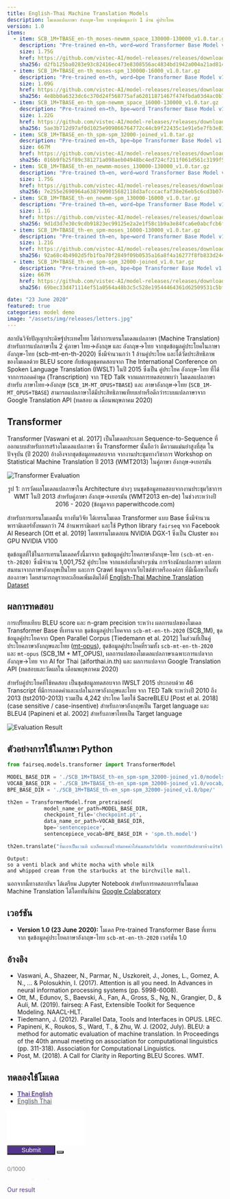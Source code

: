 ```yaml
---
title: English-Thai Machine Translation Models
description: โมเดลแปลภาษา อังกฤษ-ไทย จากชุดข้อมูลกว่า 1 ล้าน คู่ประโยค
version: 1.0
items:
  - item: SCB_1M+TBASE_en-th_moses-newmm_space_130000-130000_v1.0.tar.gz
    description: "Pre-trained en→th, word→word Transformer Base Model v1.0 (SCB_1M)"
    size: 1.75G
    href: https://github.com/vistec-AI/model-releases/releases/download/SCB_1M%2BTBASE_v1.0/SCB_1M+TBASE_en-th_moses-newmm_space_130000-130000_v1.0.tar.gz
    sha256: d2fb125ba0283e93c82416ec473e8308556ac4834bd1942a004a21ad8143b746
  - item: SCB_1M+TBASE_en-th_moses-spm_130000-16000_v1.0.tar.gz
    description: "Pre-trained en→th, word→bpe Transformer Base Model v1.0 (SCB_1M)"
    size: 1.09G
    href: https://github.com/vistec-AI/model-releases/releases/download/SCB_1M%2BTBASE_v1.0/SCB_1M+TBASE_en-th_moses-spm_130000-16000_v1.0.tar.gz
    sha256: 4e8bb0a6323dc6c370d24f568775afa62011871467f474fbda03d4ac0b7681fa
  - item: SCB_1M+TBASE_en-th_spm-newmm_space_16000-130000_v1.0.tar.gz
    description: "Pre-trained en→th, bpe→word Transformer Base Model v1.0 (SCB_1M)"
    size: 1.22G
    href: https://github.com/vistec-AI/model-releases/releases/download/SCB_1M%2BTBASE_v1.0/SCB_1M+TBASE_en-th_spm-newmm_space_16000-130000_v1.0.tar.gz
    sha256: 5ae3b712d97af0d1025e909866764772c44cb9f22435c1e91e5e7fb3e833d2c0
  - item: SCB_1M+TBASE_en-th_spm-spm_32000-joined_v1.0.tar.gz
    description: "Pre-trained en→th, bpe→bpe Transformer Base Model v1.0 (SCB_1M)"
    size: 667M
    href: https://github.com/vistec-AI/model-releases/releases/download/SCB_1M%2BTBASE_v1.0/SCB_1M+TBASE_en-th_spm-spm_32000-joined_v1.0.tar.gz
    sha256: 016b9fb25f89c381271a098aeb04948bc4ed724cf211f061d561c3199f5f41c3
  - item: SCB_1M+TBASE_th-en_newmm-moses_130000-130000_v1.0.tar.gz
    description: "Pre-trained th→en, word→word Transformer Base Model v1.0 (SCB_1M)"
    size: 1.75G
    href: https://github.com/vistec-AI/model-releases/releases/download/SCB_1M%2BTBASE_v1.0/SCB_1M+TBASE_th-en_newmm-moses_130000-130000_v1.0.tar.gz
    sha256: 7e255e2690964a6387909015682118d3afcccacfaf38e26eb5c6cd3b074c671b
  - item: SCB_1M+TBASE_th-en_newmm-spm_130000-16000_v1.0.tar.gz
    description: "Pre-trained th→en, word→bpe Transformer Base Model v1.0 (SCB_1M)"
    size: 1.1G
    href: https://github.com/vistec-AI/model-releases/releases/download/SCB_1M%2BTBASE_v1.0/SCB_1M+TBASE_th-en_newmm-spm_130000-16000_v1.0.tar.gz
    sha256: 9d1d3d7e30c9cdb91823ec99125e2a2e1f58c1b9a3e84fca6e0abcfcb6f4cbd1
  - item: SCB_1M+TBASE_th-en_spm-moses_16000-130000_v1.0.tar.gz
    description: "Pre-trained th→en, bpe→word Transformer Base Model v1.0 (SCB_1M)"
    size: 1.21G
    href: https://github.com/vistec-AI/model-releases/releases/download/SCB_1M%2BTBASE_v1.0/SCB_1M+TBASE_th-en_spm-moses_16000-130000_v1.0.tar.gz
    sha256: 92a68c4b4902d5fb1fba70f2849f09b0535a16a8f4a16277f8fb833d244989b8
  - item: SCB_1M+TBASE_th-en_spm-spm_32000-joined_v1.0.tar.gz
    description: "Pre-trained th→en, bpe→bpe Transformer Base Model v1.0 (SCB_1M)"
    size: 667M
    href: https://github.com/vistec-AI/model-releases/releases/download/SCB_1M%2BTBASE_v1.0/SCB_1M+TBASE_th-en_spm-spm_32000-joined_v1.0.tar.gz
    sha256: 69bec33d471114ef51a0564a48b3c5c528e19544464361d62509531c5bfad153

date: "23 June 2020"
featured: true
categories: model demo
image: "/assets/img/releases/letters.jpg"
---
```


สถาบันวิจัยปัญญาประดิษฐ์ประเทศไทย ได้ทำการเทรนโมเดลแปลภาษา (Machine Translation) สำหรับการแปลภาษาใน 2 คู่ภาษา ไทย→อังกฤษ และ อังกฤษ→ไทย จากชุดข้อมูลคู่ประโยคในภาษาอังกฤษ-ไทย (scb-mt-en-th-2020) ซึ่งมีจำนวนกว่า 1 ล้านคู่ประโยค และได้วัดประสิทธิภาพของโมเดลด้วย BLEU score กับข้อมูลชุดทดสอบจาก The International Conference on Spoken Language Translation (IWSLT) ในปี 2015 ซึ่งเป็น คู่ประโยค อังกฤษ-ไทย ที่ได้จากการถอดคำพูด (Transcription) จาก TED Talk จากผลการทดสอบพบว่า โมเดลแปลภาษาสำหรับ ภาษาไทย→อังกฤษ (`SCB_1M-MT_OPUS+TBASE`) และ ภาษาอังกฤษ→ไทย (`SCB_1M-MT_OPUS+TBASE`) สามารถแปลภาษาได้มีประสิทธิภาพเทียบเท่าหรือดีกว่าระบบแปลภาษาจาก Google Translation API (ทดสอบ ณ เดือนพฤษภาคม 2020)

## Transformer

Transformer [Vaswani et al. 2017] เป็นโมเดลประเภท Sequence-to-Sequence ที่ออกแบบสำหรับการสร้างโมเดลแปลภาษา ซึ่ง Transformer นั้นถือว่า มีความแม่นยำสูงที่สุด ในปัจจุบัน (ปี 2020) อ้างอิงจากชุดข้อมูลทดสอบจาก จากงานประชุมทางวิชาการ Workshop on Statistical Machine Translation ปี 2013 (WMT2013) ในคู่ภาษา อังกฤษ→เยอรมัน

![Transformer Evaluation](/assets/img/releases/machine_translation_models/eval_wmt2014_en_de.png)

<p style="text-align: center;">รูป 1: การวัดผลโมเดลแปลภาษาใน Architecture ต่างๆ บนชุดข้อมูลทดสอบจากงานประชุมวิชาการ WMT ในปี 2013 สำหรับคู่ภาษา อังกฤษ→เยอรมัน (WMT2013 en-de) ในช่วงระหว่างปี 2016 - 2020 (ข้อมูลจาก paperwithcode.com)</p>

สำหรับการเทรนโมเดลนั้น ทางทีมวิจัย ได้เทรนโมเดล Transformer แบบ Base ซึ่งมีจำนวนพารามิเตอร์ทั้งหมดกว่า 74 ล้านพารามิเตอร์ และใช้ Python library `fairseq` จาก Facebook AI Research [Ott et al. 2019] โดยเทรนโมเดลบน NVIDIA DGX-1 ซึ่งเป็น Cluster ของ GPU NVIDIA V100

ชุดข้อมูลที่ใช้ในการเทรนโมเดลครั้งนี้มาจาก ชุดข้อมูลคู่ประโยคภาษาอังกฤษ-ไทย `(scb-mt-en-th-2020)` ซึ่งมีจำนวน 1,001,752 คู่ประโยค จากแหล่งที่มาต่างๆเช่น การจ้างนักแปลภาษา แปลบทสนทนาจากภาษาอังกฤษเป็นไทย และการ Crawl ข้อมูลจากเว็บไซต์ข่าวหรือองค์กร ที่มีเนื้อหาในทั้งสองภาษา โดยสามารถดูรายละเอียดเพิ่มเติมได้ที่ [English-Thai Machine Translation Dataset](https://airesearch.in.th/releases/machine-translation-datasets)

## ผลการทดสอบ

การเปรียบเทียบ BLEU score และ n-gram precision ระหว่าง ผลการแปลของโมเดล Transformer Base ที่เทรนจาก ชุดข้อมูลคู่ประโยคจาก `scb-mt-en-th-2020` (SCB_1M), ชุดข้อมูลคู่ประโยคจาก Open Parallel Corpus [Tiedemann et al. 2012] ในส่วนที่เป็นคู่ประโยคภาษาอังกฤษและไทย ([mt-opus](https://github.com/vistec-AI/mt-opus)), ชุดข้อมูลคู่ประโยคที่รวมทั้ง `scb-mt-en-th-2020` และ `mt-opus` (SCB_1M + MT_OPUS), ผลการแปลของโมเดลแปลภาษาเฉพาะการแปลจากอังกฤษ→ไทย จาก AI for Thai (aiforthai.in.th) และ ผลการแปลจาก Google Translation API (ทดสอบและวัดผลใน เดือนพฤษภาคม 2020)

สำหรับคู่ประโยคทีใช้ทดสอบ เป็นชุดข้อมูลทดสอบจาก IWSLT 2015 ประกอบด้วย 46 Transcript ที่มีการถอดคำและแปลในภาษาอังกฤษและไทย จาก TED Talk ระหว่างปี 2010 ถึง 2013 (tst2010-2013) รวมเป็น 4,242 ประโยค โดยใช้ SacreBLEU [Post et al. 2018] (case sensitive / case-insentive) สำหรับภาษาอังกฤษเป็น Target language และ BLEU4 [Papineni et al. 2002] สำหรับภาษาไทยเป็น Target language

![Evaluation Result](/assets/img/releases/machine_translation_models/eval_iwslt2015.png)

## ตัวอย่างการใช้ในภาษา Python

```python
from fairseq.models.transformer import TransformerModel

MODEL_BASE_DIR = './SCB_1M+TBASE_th-en_spm-spm_32000-joined_v1.0/models/'
VOCAB_BASE_DIR = './SCB_1M+TBASE_th-en_spm-spm_32000-joined_v1.0/vocab/'
BPE_BASE_DIR = './SCB_1M+TBASE_th-en_spm-spm_32000-joined_v1.0/bpe/'

th2en = TransformerModel.from_pretrained(
            model_name_or_path=MODEL_BASE_DIR,
            checkpoint_file='checkpoint.pt',
            data_name_or_path=VOCAB_BASE_DIR,
            bpe='sentencepiece',
            sentencepiece_vocab=BPE_BASE_DIR + 'spm.th.model')

th2en.translate("งั้นเอาเป็นเวนติ แบล็คแอนด์ไวท์มอคค่าใส่นมสดกับวิปครีม จากสตาร์บัคส์สาขาห้างเบิร์ชวิลล์นะคะ")
```

```
Output:
so a venti black and white mocha with whole milk
and whipped cream from the starbucks at the birchville mall.
```

นอกจากนี้ทางสถาบันฯ ได้เตรียม Jupyter Notebook สำหรับการทดสอบการรันโมเดล Machine Translation ได้โดยทันทีผ่าน [Google Colaboratory](https://colab.research.google.com/drive/1b7Uo9Ic1UltWvC2S7-qqix5WUL-P86xD?usp=sharing)

## เวอร์ชัน

- **Version 1.0 (23 June 2020):** โมเดล Pre-trained Transformer Base ที่เทรนจาก ชุดข้อมูลคู่ประโยคภาษาอังกฤษ-ไทย `scb-mt-en-th-2020` เวอร์ชั่น 1.0

## อ้างอิง

- Vaswani, A., Shazeer, N., Parmar, N., Uszkoreit, J., Jones, L., Gomez, A. N., ... & Polosukhin, I. (2017). Attention is all you need. In Advances in neural information processing systems (pp. 5998-6008).
- Ott, M., Edunov, S., Baevski, A., Fan, A., Gross, S., Ng, N., Grangier, D., & Auli, M. (2019). fairseq: A Fast, Extensible Toolkit for Sequence Modeling. NAACL-HLT.
- Tiedemann, J. (2012). Parallel Data, Tools and Interfaces in OPUS. LREC.
- Papineni, K., Roukos, S., Ward, T., & Zhu, W. J. (2002, July). BLEU: a method for automatic evaluation of machine translation. In Proceedings of the 40th annual meeting on association for computational linguistics (pp. 311-318). Association for Computational Linguistics.
- Post, M. (2018). A Call for Clarity in Reporting BLEU Scores. WMT.

## ทดลองใช้โมเดล

<div id="model-demo" class="test1 w-100 d-flex flex-column">
  <ul class="nav nav-tabs" id="myTab" role="tablist">
    <li class="nav-item" role="presentation">
      <a class="nav-link active" id="thai-lang" data-toggle="tab" href="#home" role="tab" aria-controls="home" aria-selected="true">Thai <i class="fa fa-long-arrow-alt-right"></i> English</a>
    </li>
    <li class="nav-item" role="presentation">
      <a class="nav-link" id="eng-lang" data-toggle="tab" href="#profile" role="tab" aria-controls="profile" aria-selected="false">English <i class="fa fa-long-arrow-alt-right"></i> Thai</a>
    </li>
  </ul>
  <div class="textarea-box d-flex flex-column pb-3">
    <textarea class="textarea-input py-2 px-3 border border-bottom-0 border-top-0 data-hj-allow" maxlength="1000" id="textarea-input" rows="5"></textarea>
    <div class="feature-input d-flex justify-content-end bg-white border border-top-0">   
      <button type="button" class="btn btn-translate btn-sm rounded rounded-lg btn-light border border-secondary my-2" id="btn-translate">
        Submit
      </button> 
      <button type="button" class="btn btn-remove btn-sm btn-remove-all rounded rounded-lg border m-2 border-secondary" id="btn-remove-all" data-toggle="tooltip" data-placement="bottom" title="Remove">
        <i class="fa fa-trash-alt"></i>
      </button>   
    </div>
    <span class="limit-length text-right" id="char-lefts">0/1000</span>
    <div class="d-flex justify-content-center">
      <div class="loading d-none text-center mx-3" id="loading"> 
        <div class="spinner-grow spinner-left" role="status">        
        </div>
        <div class="spinner-grow spinner-center" role="status">        
        </div>
        <div class="spinner-grow spinner-right" role="status">        
      </div>
    </div>  
  </div>  
  <div class="compare-output-container d-flex flex-row my-3">    
    <div class="textarea-mt-result translate-output d-none flex-column border flex-fill mr-1 w-100">
      <div class="mt-container px-3 pt-2 bg-white border-bottom">
        <div class="mt-title pb-1">Our result</div>
      </div>
      <textarea class="textarea-mt-output p-3 data-hj-allow" id="output-mt-translation" readonly></textarea>
      <div class="feature-output text-right bg-white">
        <button class="btn btn-sm btn-secondary m-2" id="btn-mt-copy" data-toggle="tooltip" data-placement="bottom" title="Copy to clipboard">
          <i class="fa fa-clone"></i>
        </button>
      </div>
    </div>    
    <div class="textarea-gt-result translate-output d-none flex-column border flex-fill ml-1 w-100">    
      <div class="gt-container px-3 pt-2 bg-white border-bottom">
        <div class="gt-title pb-1">Result from Google Translate</div>
        </div>
        <textarea class="textarea-gt-output p-3 data-hj-allow" id="output-gt-translation" readonly></textarea>
        <div class="feature-output text-right bg-white">
          <button class="btn btn-sm btn-secondary m-2" id="btn-gt-copy" data-toggle="tooltip" data-placement="bottom" title="Copy to clipboard">
            <i class="fa fa-clone"></i>
          </button>
        </div>
      </div>
    </div>   
    <div class="compare-tran text-right d-none" id="compare-translate">
      Compare with  
      <a class="link-google-tran" id="link-google-translate">Google Translate</a>   
    </div>     
  </div>
</div>

## ข้อจำกัดของโมเดล และวิธีการแก้ไขเบื้องต้น

จากการทดสอบโมเดลแปลภาษาเบื้องต้น พบว่ามีข้อจำกัดบางประการที่เกิดขึ้นได้จากโมเดลแปลภาษา ดังนี้

#### การแปลข้อความที่มีหลายบรรทัด (multi-line sentences)

```python
>> en2th.translate("The people creating an oasis with seawater\nBy Chloe Berge and Sunny Fitzgerald")
"ผู้คนสร้างโอเอซิสด้วยน้ําทะเล By Chloe Berge และ Sunny Fitzgerald"
```

**แนวทางการแก้ไข:** เนื่องจากการรับข้อมูลจาก Textbox ข้อความอาจจะประกอบด้วยหลายบรรทัด โดยมีการแบ่งด้วย `\n` ซึ่งอาจจะส่งผลให้ข้อความยาวเกินข้อจำกัดของโมเดลแปลภาษา หรือมีผลการแปลที่ไม่ถูกต้องได้ ผู้ใช้สามารถแยกข้อความตาม `\n` แล้วจึงส่ง List ของข้อความที่ถูกแบ่ง ไปยังโมเดล โดยผลการแปลจะคืนค่าเป็น List ของผลการแปล

```python
>> text_input = "The people creating an oasis with seawater\nBy Chloe Berge and Sunny Fitzgerald"
>> segments = text_input.split("\n")
>> segments
[ "The people creating an oasis with seawater",
"By Chloe Berge and Sunny Fitzgerald"]
>> results = en2th.translate(segments)
>> results
["ผู้คนสร้างโอเอซิสด้วยน้ําทะเล",
"โดย Chloe Berge และ Sunny Fitzgerald"]
```

#### การแปลข้อความเปล่า หรือ empty string และโมเดลได้ให้ผลแปลที่ไม่ถูกต้อง ตัวอย่างเช่น

```python
>> th2en.translate("")
"I don't think so."

>> en2th.translate("")
". ."
```

**แนวทางการแก้ไข:** ผู้ใช้สามารถระบุให้ข้อความที่เป็น empty string ไม่ส่งไปยังโมเดลแปลภาษา และให้คืนค่าเป็น empty string เหมือนเดิม

```python
def translate_segment(text):
  if len(text.strip()) == 0:
    return ""
```

#### การแปลข้อความโดยที่ภาษาต้นทางของโมเดลไม่ตรงกัน เช่น การแปลด้วยโมเดล อังกฤษ→ไทย แต่ข้อความนำเข้าเป็นภาษาไทย

```python
>> th2en.translate("ฉันอยากจองเที่ยวบินไปโตเกียว")
"I'd like to book a flight to Tokyo."

>> en2th.translate("ฉันอยากจองเที่ยวบินไปโตเกียว") # ข้อความนำเข้าควรเป็นภาษาอังกฤษ
"ไล่ระดับสี"
```

**แนวทางการแก้ไข:** เนื่องจากโมเดลถูกเทรนแยกกันในการแปลระหว่าง อังกฤษ→ไทย และ ไทย→อังกฤษ ผู้ใช้งานสามารถกำหนดเงื่อนไขให้ของข้อความนำเข้าว่าควรเป็นข้อความในภาษาต้นทางที่โมเดลได้ถูกเทรนมา เพื่อป้องกันข้อผิดพลาดนี้

```python
import re

def translate_en2th(text):
  if re.search(r"ก-๙", text):
    raise "Input text should be in English."
```

#### การแปลคำหนึ่งคำในภาษาอังกฤษอาจส่งผลให้โมเดลแปลผลได้ไม่ถูกต้อง

```python
>> en2th.translate("method")
วิธีการ@ label

>> en2th.translate("methodology.")
กลไกComment

>> en2th.translate("cat")
แมวName
```

**แนวทางการแก้ไข:** ในบางกรณีการแปลคำหนึ่งคำอาจจะมีผลการแปลที่ไม่ถูกต้องได้ เนื่องจากชุดข้อมูลที่ใช้เทรนโมเดลมักจะเป็นในระดับประโยค การแก้ปัญหาเบื้องต้นสามารถทำได้โดยการเพิ่ม "." ต่อท้ายข้อความนำเข้า แล้วจึงทำการ post-processing ด้วยการลบ "." ที่ต่อท้ายผลการแปล

```python
>> en2th.translate("method.")
วิธีการ.

>> en2th.translate("methodology.")
ระเบียบวิธี

>> en2th.translate("cat.")
แมว
```

<style>
body [id]:before {
  content: none;
}

textarea {
  border: 1px solid #ffffff;
  resize: none;
}

textarea:focus {
  outline: none !important;
}

.btn-select-lang {
  width: 10rem;
  font-size: 0.9rem;
}

.btn-select-lang:hover, .btn-select-lang:focus {
  background-color: #52348c !important;
  color: #ffffff;
  box-shadow: none;
  outline: none;
}

.selected-lang {
  background-color: #52348c !important;
  color: #ffffff;
}

.btn-remove-all, .btn-translate {
  transition: all 0.3s;
  outline: 0;
  font-size: 0.9rem;
  color: #ffffff;
}

.btn-translate {
  background-color: #52348c;
  color: #ffffff;
  width: 7rem;
}

.icon-btn {
  font-size: 1.5rem;
}

.btn-remove-all {
  background-color: #fafafa;
  color: #303030;
}

.btn-translate:hover, .btn-translate:focus {
  background: #432A73;
  color: #ffffff;
  transition: all 0.3s;
  box-shadow: none;
}

.btn-remove-all:hover, .btn-remove-all:focus {
  background: #E9E9E9;
  transition: all 0.3s;
  box-shadow: none;
  color: #303030;
  outline: none;
}

.btn-feature:hover, .btn-feature:focus {
  border-color: transparent;
  -webkit-transform: scale(1.2);
  transform: scale(1.2);
  outline: none;
  box-shadow: none;
}

.btn-feature {
  color: #303030;
  background-color: #F0F0F0;
  transition: all 0.5s;
  cursor: pointer;
}

.tooltip > .tooltip-inner {
  font-size: .625rem;
}

.spinner-left {
  color: #fff200;
}

.spinner-center {
  color: #a6253b;
}

.spinner-right {
  color: #52348c;
}

.btn-features {
  color: #303030;
  background: #C5C5C5;
}

.btn-features:hover, .btn-features:focus{
  color: #303030;
  outline: none;
  box-shadow: none;
}

.mt-title {
  width: 5rem;
  color: #52348c;
  height: 100%;
  border-bottom: 2px solid #52348c;
}

.gt-title {
  white-space: nowrap;
  width: 14.5rem;
  border-bottom: 2px solid #4284f3;
  color: #4284f3;
}

.catch-error {
  color: #E62020;
  height: 100%;
}

.limit-length {
  font-size: 0.8rem;
  color: #777777;
}

@keyframes spinner-grow {
0% {
  opacity: 0;
  transform: scale(0);
}
50% {
  opacity: 1;
}
100% {
  opacity: 0;
  transform: scale(1);
}
}

.spinner-grow {
position: relative;
display: inline-block;
width: 2rem;
height: 2rem;
overflow: hidden;
text-indent: -999em;
vertical-align: text-bottom;
background-color: currentColor;
border-radius: 50%;
animation-name: spinner-grow;
animation-duration: .75s;
animation-timing-function: linear;
animation-iteration-count: infinite;
}

.spinner-grow-sm {
width: 1rem;
height: 1rem;
}

.link-google-tran {
color: #4284f3 !important;
cursor: pointer;
width: 9rem;
}

.compare-tran {
font-size: 0.9rem;
}

.feature-input {
height: 3rem;
}

.active {
color: #52348c !important;
font-weight: 600;
}

.nav-link {
color: #495057;
}

.nav-link:hover {
color: #52348c;
}

@media screen and (max-width: 500px)   {
.compare-output-container {
  flex-direction: column !important;
}
.translate-output {
  margin: 0 !important;
}
.btn-translate {
  font-size: 0.8rem;
  width: 6rem;
}
.btn-remove-all {
  width: 2.5rem;
  font-size: 0.8rem;
}
}
</style>

<script src="https://cdnjs.cloudflare.com/ajax/libs/axios/0.19.2/axios.min.js"></script>

<!-- Hotjar Tracking Code for https://airesearch.in.th -->
<script>
  (function(h,o,t,j,a,r){
      h.hj=h.hj||function(){(h.hj.q=h.hj.q||[]).push(arguments)};
      h._hjSettings={hjid:1922787,hjsv:6};
      a=o.getElementsByTagName('head')[0];
      r=o.createElement('script');r.async=1;
      r.src=t+h._hjSettings.hjid+j+h._hjSettings.hjsv;
      a.appendChild(r);
  })(window,document,'https://static.hotjar.com/c/hotjar-','.js?sv=');
</script>

<script>
function _createForOfIteratorHelper(o, allowArrayLike) {
  var it;
  if (typeof Symbol === "undefined" || o[Symbol.iterator] == null) {
    if (
      Array.isArray(o) ||
      (it = _unsupportedIterableToArray(o)) ||
      (allowArrayLike && o && typeof o.length === "number")
    ) {
      if (it) o = it;
      var i = 0;
      var F = function F() {};
      return {
        s: F,
        n: function n() {
          if (i >= o.length) return { done: true };
          return { done: false, value: o[i++] };
        },
        e: function e(_e) {
          throw _e;
        },
        f: F
      };
    }
    throw new TypeError(
      "Invalid attempt to iterate non-iterable instance.\nIn order to be iterable, non-array objects must have a [Symbol.iterator]() method."
    );
  }
  var normalCompletion = true,
    didErr = false,
    err;
  return {
    s: function s() {
      it = o[Symbol.iterator]();
    },
    n: function n() {
      var step = it.next();
      normalCompletion = step.done;
      return step;
    },
    e: function e(_e2) {
      didErr = true;
      err = _e2;
    },
    f: function f() {
      try {
        if (!normalCompletion && it.return != null) it.return();
      } finally {
        if (didErr) throw err;
      }
    }
  };
}

function _unsupportedIterableToArray(o, minLen) {
  if (!o) return;
  if (typeof o === "string") return _arrayLikeToArray(o, minLen);
  var n = Object.prototype.toString.call(o).slice(8, -1);
  if (n === "Object" && o.constructor) n = o.constructor.name;
  if (n === "Map" || n === "Set") return Array.from(o);
  if (n === "Arguments" || /^(?:Ui|I)nt(?:8|16|32)(?:Clamped)?Array$/.test(n))
    return _arrayLikeToArray(o, minLen);
}

function _arrayLikeToArray(arr, len) {
  if (len == null || len > arr.length) len = arr.length;
  for (var i = 0, arr2 = new Array(len); i < len; i++) {
    arr2[i] = arr[i];
  }
  return arr2;
}

var sl = "th",
  tl = "en";

function sleep(ms) {
  return new Promise(function (resolve) {
    return setTimeout(resolve, ms);
  });
}

async function googleApi(input) {
  try {
    var uri = "https://translate.googleapis.com/translate_a/single?client=gtx&sl="
      .concat(sl, "&tl=")
      .concat(tl, "&dt=t&q=")
      .concat(encodeURIComponent(input));
    var response = await axios.get(uri);
    return response.data;
  } catch (err) {
    $("#output-gt-translation")
      .addClass("catch-error")
      .val(
        "You have sent too many requests recently." +
          "\n\nPlease try again later or compare directly with google translation website link below."
      );
    $("#compare-translate").removeClass("d-none");
  }
}

async function mtApi(input) {
  var input_arr = input.split("\n");
  var input_json = {
    text: input_arr,
    source: sl,
    target: tl
  };

  try {
    var response = await axios.post(
      "https://mt-api.airesearch.in.th",
      JSON.stringify(input_json),
      {
        headers: {
          "Content-Type": "application/json"
        }
      }
    );
    return response.data;
  } catch (err) {
    $("#output-mt-translation")
      .addClass("catch-error")
      .val(
        "You have sent a request for exceeding the limit rate." +
          "\n\nPlease try again in a few seconds."
      );
  }
}

async function translate() {
  $("#loading").removeClass("d-none");
  $("#btn-remove-all").addClass("d-none");
  $("#btn-translate").addClass("d-none");
  $("#compare-translate").addClass("d-none");
  var input = $("#textarea-input").val();
  var dataArrMT = await mtApi(input);
  var dataArrGT = await googleApi(input);
  var resultGT = "",
    resultMT = "";

  if (dataArrGT) {
    for (var i = 0; i < dataArrGT[0].length; i++) {
      resultGT += dataArrGT[0][i][0];
    }
  }

  if (dataArrMT) {
    var _iterator = _createForOfIteratorHelper(dataArrMT),
      _step;

    try {
      for (_iterator.s(); !(_step = _iterator.n()).done; ) {
        var item = _step.value;
        resultMT += item;
        resultMT += "\n";
      }
    } catch (err) {
      _iterator.e(err);
    } finally {
      _iterator.f();
    }
  }

  await sleep(1200);

  if (resultGT) {
    $("#output-gt-translation").removeClass("catch-error").val(resultGT);
  }

  if (resultMT) {
    $("#output-mt-translation").removeClass("catch-error").val(resultMT);
  }
}

$("#thai-lang").click(function () {
  sl = "th";
  tl = "en";
  change_class();
});
$("#eng-lang").click(function () {
  sl = "en";
  tl = "th";
  change_class();
});

function change_class() {
  $("#output-gt-translation").val("");
  $("#output-mt-translation").val("");
  $("#btn-translate").removeClass("d-none");
  $("#output-gt-translation").height("auto");
  $("#output-mt-translation").height("auto");
  $("#compare-translate").addClass("d-none");
}

$(document).ready(function () {
  $('[data-toggle="tooltip"]').tooltip();
});
$('input[type="text"], textarea').on("input", function () {
  change_class();
});
$(".btn-remove").click(function () {
  $("#textarea-input").val("");
  change_class();
});
$("#btn-mt-copy").click(function () {
  var copyText = $("#output-mt-translation")[0];
  copyText.select();
  copyText.setSelectionRange(0, 99999);
  document.execCommand("copy");
});
$("#btn-gt-copy").click(function () {
  var copyText = $("#output-gt-translation")[0];
  copyText.select();
  copyText.setSelectionRange(0, 99999);
  document.execCommand("copy");
});

$("#btn-translate").click(async function () {
  if ($("#textarea-input").val().trim() !== "") {
    change_class();
    await translate();
    $("#loading").addClass("d-none");
    $(".translate-output").removeClass("d-none");
    $(".translate-output").addClass("d-flex");
    var outpuGT = $("#output-gt-translation");
    var outpuMT = $("#output-mt-translation");
    var heightGT = outpuGT[0].scrollHeight - 20;
    var heightMT = outpuMT[0].scrollHeight - 20;

    if (heightGT > heightMT) {
      outpuGT.height(heightGT + "px");
      outpuMT.height(heightGT + "px");
    } else {
      outpuMT.height(heightMT + "px");
      outpuGT.height(heightMT + "px");
    }

    $("#btn-remove-all").removeClass("d-none");
    $("#btn-translate").removeClass("d-none");
  }
});

$("#link-google-translate").click(function () {
  var input = $("#textarea-input").val();
  window.open(
    "https://translate.google.co.th/#view=home&op=translate&sl="
      .concat(sl, "&tl=")
      .concat(tl, "&text=")
      .concat(input),
    "_blank"
  );
});

$("#textarea-input").on("input keyup", function () {
  $(this).height("auto");

  if ($(this)[0].scrollHeight >= 157) {
    $(this).height(this.scrollHeight + "px");
  }

  var currentLength = $(this).val().length;
  var maxLength = $(this).attr("maxlength");

  if (currentLength >= maxLength) {
    $(".limit-length").css("color", "#E62020");
  } else {
    $(".limit-length").css("color", "#777777");
  }

  $("#char-lefts").text(currentLength + "/1000");
});
</script>
